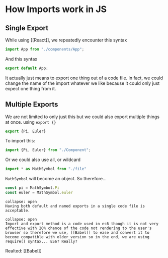 # How Imports work in JS

## Single Export
While using [[React]], we repeatedly encounter this syntax
```js
import App from "./components/App";
```

And this syntax
```js
export default App;
```

 It actually just means to export one thing out of a code file. In fact, we could change the name of the import whatever we like because it could only just expect one thing from it.


 ## Multiple Exports
 We are not limited to only just this but we could also export multiple things at once. using `export {}`
```js
export {Pi, Euler}
```

To import this:
```js
import {Pi, Euler} from "./Component";
```

Or we could also use all, or wildcard
```js
import * as MathSymbol from "./file"
```

`MathSymbol` will become an object. So therefore...
```js
const pi = MathSymbol.Pi
const euler = MathSymbol.euler
```

```ad-Notice
collapse: open
Having both default and named exports in a single code file is acceptable. 

```

```ad-Attention
collapse: open
Import and export method is a code used in es6 though it is not very effective with 20% chance of the code not rendering to the user's browser so therefore we use, [[Babel]] to ease and convert it to become compatible with older version so in the end, we are using require() syntax... ES6? Really?
```

Realted: [[Babel]]
